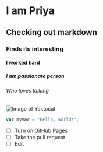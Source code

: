 # I am Priya
## Checking out markdown
### Finds its interesting
#### I worked hard
##### I am passionate person
###### Who loves talking
![Image of Yaktocat](https://octodex.github.com/images/yaktocat.png)
``` javascript
var myVar = "Hello, world!";
```
- [ ] Turn on GitHub Pages
- [ ] Take the pull request
- [ ] Edit
